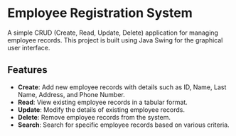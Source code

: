 # Employee Registration System

A simple CRUD (Create, Read, Update, Delete) application for managing employee records. This project is built using Java Swing for the graphical user interface.

## Features

- **Create**: Add new employee records with details such as ID, Name, Last Name, Address, and Phone Number.
- **Read**: View existing employee records in a tabular format.
- **Update**: Modify the details of existing employee records.
- **Delete**: Remove employee records from the system.
- **Search**: Search for specific employee records based on various criteria.